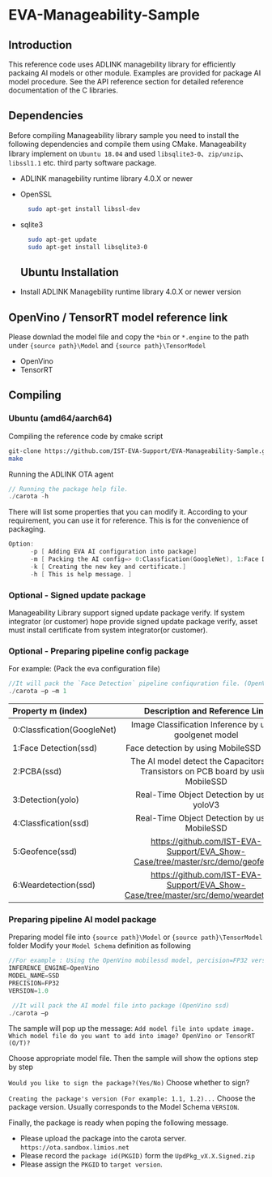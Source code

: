 # EVA-Manageability-Sample

## Introduction 
 
This reference code uses ADLINK managebility library for efficiently packaing AI models or other module.
Examples are provided for package AI model procedure. See the API reference section for detailed reference documentation of the C libraries. <h2>
  
## Dependencies 
  
  Before compiling Manageability library sample you need to install the following dependencies and compile them using CMake.
  Manageability library implement on `Ubuntu 18.04` and used `libsqlite3-0`、`zip/unzip`、`libssl1.1` etc. third party software package.
* ADLINK managebility runtime library 4.0.X or newer
* OpenSSL
  ```bash
    sudo apt-get install libssl-dev
  ```
* sqlite3
  ```bash
    sudo apt-get update
    sudo apt-get install libsqlite3-0
  ```
  
  ## Ubuntu Installation
* Install ADLINK Managebility runtime library 4.0.X or newer version
 
  
## OpenVino / TensorRT model reference link
Please downlad the model file and copy the `*bin` or `*.engine` to the path under `{source path}\Model` and `{source path}\TensorModel`
* OpenVino
* TensorRT
  
## Compiling
 
### Ubuntu (amd64/aarch64)
Compiling the reference code by cmake script
```bash
git-clone https://github.com/IST-EVA-Support/EVA-Manageability-Sample.git
make
```
Running the ADLINK OTA agent

 ```c
 // Running the package help file.
./carota -h
```
There will list some properties that you can modify it. According to your requirement, you can use it for reference. This is for the convenience of packaging.
  ```c
  Option: 
        -p [ Adding EVA AI configuration into package]
        -m [ Packing the AI config=> 0:Classfication(GoogleNet), 1:Face Detection(ssd), 2:PCBA(ssd), 3:Detection(yolo), 4:Classfication(ssd), 5:Geofence(ssd), 6:Weardetection(ssd)
        -k [ Creating the new key and certificate.]
        -h [ This is help message. ]
  ```

### Optional - Signed update package
Manageability Library support signed update package verify. If system integrator (or customer) hope provide signed update package verify, asset must install certificate from system integrator(or customer).
  
### Optional - Preparing pipeline config package
For example: (Pack the eva configuration file)

 ```c
 //It will pack the `Face Detection` pipeline confiquration file. (OpenVino ssd)
./carota –p –m 1
```
| Property m (index)  | Description and Reference Link  | 
| :------------ |:---------------:|
| 0:Classfication(GoogleNet)     | Image Classification Inference by using goolgenet model         |
| 1:Face Detection(ssd)     | Face detection by using MobileSSD model        |
| 2:PCBA(ssd) | The AI model detect the Capacitors and Transistors on PCB board by using MobileSSD  |
| 3:Detection(yolo) | Real-Time Object Detection by using yoloV3       |
| 4:Classfication(ssd) | Real-Time Object Detection by using MobileSSD       |
| 5:Geofence(ssd) | https://github.com/IST-EVA-Support/EVA_Show-Case/tree/master/src/demo/geofence       |
| 6:Weardetection(ssd) | https://github.com/IST-EVA-Support/EVA_Show-Case/tree/master/src/demo/weardetection       |
 
### Preparing pipeline AI model package
Preparing model file into `{source path}\Model` or `{source path}\TensorModel` folder 
Modify your `Model Schema` definition as following
  
 ```c
//For example : Using the OpenVino mobilessd model, percision=FP32 version=1.0
INFERENCE_ENGINE=OpenVino
MODEL_NAME=SSD              
PRECISION=FP32                            
VERSION=1.0     
```
  
```c
 //It will pack the AI model file into package (OpenVino ssd)
./carota –p
```
The sample will pop up the message: 
`Add model file into update image. Which model file do you want to add into image?
OpenVino or TensorRT (O/T)?`  
 
Choose appropriate model file. Then the sample will show the options step by step
  
`Would you like to sign the package?(Yes/No)`
Choose whether to sign? 

`Creating the package's version (For example: 1.1, 1.2)...`
Choose the package version. Usually corresponds to the Model Schema `VERSION`.
  
Finally, the package is ready when poping the following message.
* Please upload the package into the carota server. `https://ota.sandbox.limios.net`
* Please record the `package id(PKGID)` form the `UpdPkg_vX.X.Signed.zip`
* Please assign the `PKGID` to `target version`.
